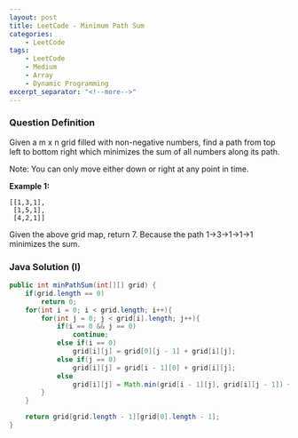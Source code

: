 ```yaml
---
layout: post
title: LeetCode - Minimum Path Sum
categories:
    - LeetCode
tags:
    - LeetCode
    - Medium
    - Array
    - Dynamic Programming
excerpt_separator: "<!--more-->"
---
```


### Question Definition

Given a m x n grid filled with non-negative numbers, find a path from top left to bottom right which minimizes the sum of all numbers along its path.

Note: You can only move either down or right at any point in time.
<!--more-->

**Example 1:**
```
[[1,3,1],
 [1,5,1],
 [4,2,1]]
 ```

Given the above grid map, return 7. Because the path 1→3→1→1→1 minimizes the sum.

### Java Solution (I)
```java
public int minPathSum(int[][] grid) {
    if(grid.length == 0)
        return 0;
    for(int i = 0; i < grid.length; i++){
        for(int j = 0; j < grid[i].length; j++){
            if(i == 0 && j == 0)
                continue;
            else if(i == 0)
                grid[i][j] = grid[0][j - 1] + grid[i][j];
            else if(j == 0)
                grid[i][j] = grid[i - 1][0] + grid[i][j];
            else
                grid[i][j] = Math.min(grid[i - 1][j], grid[i][j - 1]) + grid[i][j];
        }
    }

    return grid[grid.length - 1][grid[0].length - 1];
}
```